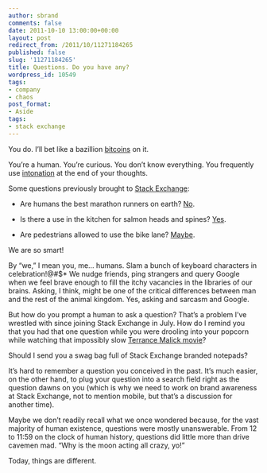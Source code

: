 ```yaml
---
author: sbrand
comments: false
date: 2011-10-10 13:00:00+00:00
layout: post
redirect_from: /2011/10/11271184265
published: false
slug: '11271184265'
title: Questions. Do you have any?
wordpress_id: 10549
tags:
- company
- chaos
post_format:
- Aside
tags:
- stack exchange
---
```


You do. I’ll bet like a bazillion [bitcoins](http://bitcoin.stackexchange.com/) on it.

You’re a human. You’re curious. You don’t know everything. You frequently use [intonation](http://english.stackexchange.com/questions/44516/what-is-the-difference-between-inflection-and-intonation/44521#44521) at the end of your thoughts.

Some questions previously brought to [Stack Exchange](http://stackexchange.com/):



	
  * Are humans the best marathon runners on earth? [No](http://skeptics.stackexchange.com/questions/6114/can-trained-humans-run-faster-than-all-other-animals-on-a-marathon-distance/6115#6115).

	
  * Is there a use in the kitchen for salmon heads and spines? [Yes](http://cooking.stackexchange.com/questions/18130/is-there-any-use-to-salmon-heads-and-spines/18152#18152).

	
  * Are pedestrians allowed to use the bike lane? [Maybe](http://bicycles.stackexchange.com/questions/6190/are-runners-allowed-to-use-the-bike-lane/6214#6214).


We are so smart!

By “we,” I mean you, me… humans. Slam a bunch of keyboard characters in celebration!@#$* We nudge friends, ping strangers and query Google when we feel brave enough to fill the itchy vacancies in the libraries of our brains. Asking, I think, might be one of the critical differences between man and the rest of the animal kingdom. Yes, asking and sarcasm and Google.

But how do you prompt a human to ask a question? That’s a problem I’ve wrestled with since joining Stack Exchange in July. How do I remind you that you had that one question while you were drooling into your popcorn while watching that impossibly slow [Terrance Malick movie](http://area51.stackexchange.com/proposals/3698/movies)?

Should I send you a swag bag full of Stack Exchange branded notepads?

It’s hard to remember a question you conceived in the past. It’s much easier, on the other hand, to plug your question into a search field right as the question dawns on you (which is why we need to work on brand awareness at Stack Exchange, not to mention mobile, but that’s a discussion for another time).

Maybe we don’t readily recall what we once wondered because, for the vast majority of human existence, questions were mostly unanswerable. From 12 to 11:59 on the clock of human history, questions did little more than drive cavemen mad. “Why is the moon acting all crazy, yo!”

Today, things are different.


